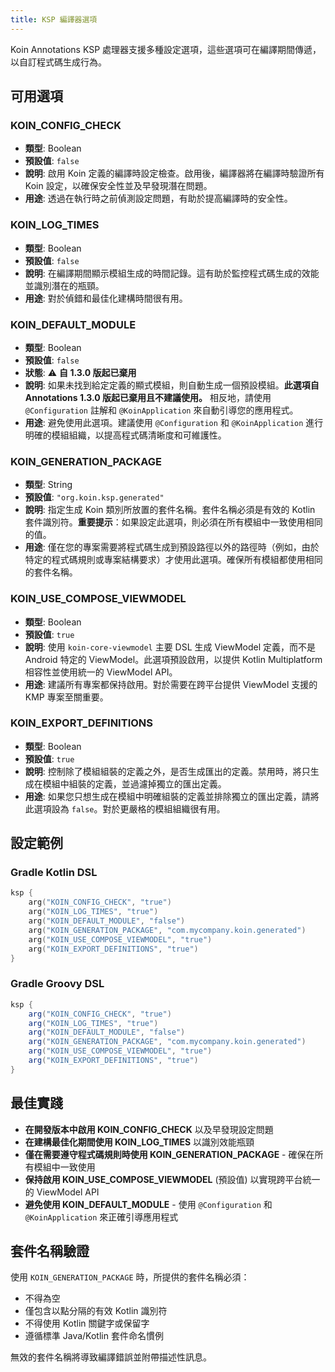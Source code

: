 ```yaml
---
title: KSP 編譯器選項
---
```


Koin Annotations KSP 處理器支援多種設定選項，這些選項可在編譯期間傳遞，以自訂程式碼生成行為。

## 可用選項

### KOIN_CONFIG_CHECK
- **類型**: Boolean
- **預設值**: `false`
- **說明**: 啟用 Koin 定義的編譯時設定檢查。啟用後，編譯器將在編譯時驗證所有 Koin 設定，以確保安全性並及早發現潛在問題。
- **用途**: 透過在執行時之前偵測設定問題，有助於提高編譯時的安全性。

### KOIN_LOG_TIMES
- **類型**: Boolean
- **預設值**: `false`
- **說明**: 在編譯期間顯示模組生成的時間記錄。這有助於監控程式碼生成的效能並識別潛在的瓶頸。
- **用途**: 對於偵錯和最佳化建構時間很有用。

### KOIN_DEFAULT_MODULE
- **類型**: Boolean
- **預設值**: `false`
- **狀態**: ⚠️ **自 1.3.0 版起已棄用**
- **說明**: 如果未找到給定定義的顯式模組，則自動生成一個預設模組。**此選項自 Annotations 1.3.0 版起已棄用且不建議使用。** 相反地，請使用 `@Configuration` 註解和 `@KoinApplication` 來自動引導您的應用程式。
- **用途**: 避免使用此選項。建議使用 `@Configuration` 和 `@KoinApplication` 進行明確的模組組織，以提高程式碼清晰度和可維護性。

### KOIN_GENERATION_PACKAGE
- **類型**: String
- **預設值**: `"org.koin.ksp.generated"`
- **說明**: 指定生成 Koin 類別所放置的套件名稱。套件名稱必須是有效的 Kotlin 套件識別符。**重要提示**：如果設定此選項，則必須在所有模組中一致使用相同的值。
- **用途**: 僅在您的專案需要將程式碼生成到預設路徑以外的路徑時（例如，由於特定的程式碼規則或專案結構要求）才使用此選項。確保所有模組都使用相同的套件名稱。

### KOIN_USE_COMPOSE_VIEWMODEL
- **類型**: Boolean
- **預設值**: `true`
- **說明**: 使用 `koin-core-viewmodel` 主要 DSL 生成 ViewModel 定義，而不是 Android 特定的 ViewModel。此選項預設啟用，以提供 Kotlin Multiplatform 相容性並使用統一的 ViewModel API。
- **用途**: 建議所有專案都保持啟用。對於需要在跨平台提供 ViewModel 支援的 KMP 專案至關重要。

### KOIN_EXPORT_DEFINITIONS
- **類型**: Boolean
- **預設值**: `true`
- **說明**: 控制除了模組組裝的定義之外，是否生成匯出的定義。禁用時，將只生成在模組中組裝的定義，並過濾掉獨立的匯出定義。
- **用途**: 如果您只想生成在模組中明確組裝的定義並排除獨立的匯出定義，請將此選項設為 `false`。對於更嚴格的模組組織很有用。

## 設定範例

### Gradle Kotlin DSL

```kotlin
ksp {
    arg("KOIN_CONFIG_CHECK", "true")
    arg("KOIN_LOG_TIMES", "true")
    arg("KOIN_DEFAULT_MODULE", "false")
    arg("KOIN_GENERATION_PACKAGE", "com.mycompany.koin.generated")
    arg("KOIN_USE_COMPOSE_VIEWMODEL", "true")
    arg("KOIN_EXPORT_DEFINITIONS", "true")
}
```

### Gradle Groovy DSL

```groovy
ksp {
    arg("KOIN_CONFIG_CHECK", "true")
    arg("KOIN_LOG_TIMES", "true")
    arg("KOIN_DEFAULT_MODULE", "false")
    arg("KOIN_GENERATION_PACKAGE", "com.mycompany.koin.generated")
    arg("KOIN_USE_COMPOSE_VIEWMODEL", "true")
    arg("KOIN_EXPORT_DEFINITIONS", "true")
}
```

## 最佳實踐

- **在開發版本中啟用 KOIN_CONFIG_CHECK** 以及早發現設定問題
- **在建構最佳化期間使用 KOIN_LOG_TIMES** 以識別效能瓶頸
- **僅在需要遵守程式碼規則時使用 KOIN_GENERATION_PACKAGE** - 確保在所有模組中一致使用
- **保持啟用 KOIN_USE_COMPOSE_VIEWMODEL** (預設值) 以實現跨平台統一的 ViewModel API
- **避免使用 KOIN_DEFAULT_MODULE** - 使用 `@Configuration` 和 `@KoinApplication` 來正確引導應用程式

## 套件名稱驗證

使用 `KOIN_GENERATION_PACKAGE` 時，所提供的套件名稱必須：
- 不得為空
- 僅包含以點分隔的有效 Kotlin 識別符
- 不得使用 Kotlin 關鍵字或保留字
- 遵循標準 Java/Kotlin 套件命名慣例

無效的套件名稱將導致編譯錯誤並附帶描述性訊息。